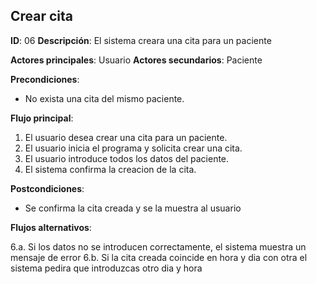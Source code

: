 ## Crear cita

**ID**: 06
**Descripción**: El sistema creara una cita para un paciente

**Actores principales**: Usuario
**Actores secundarios**: Paciente

**Precondiciones**:
* No exista una cita del mismo paciente.

**Flujo principal**:
1. El usuario desea crear una cita para un paciente.
1. El usuario inicia el programa y solicita crear una cita.
1. El usuario introduce todos los datos del paciente.
1. El sistema confirma la creacion de la cita.

**Postcondiciones**:

* Se confirma la cita creada y se la muestra al usuario

**Flujos alternativos**:

6.a. Si los datos no se introducen correctamente, el sistema muestra un mensaje de error
6.b. Si la cita creada coincide en hora y dia con otra el sistema pedira que introduzcas otro dia y hora
